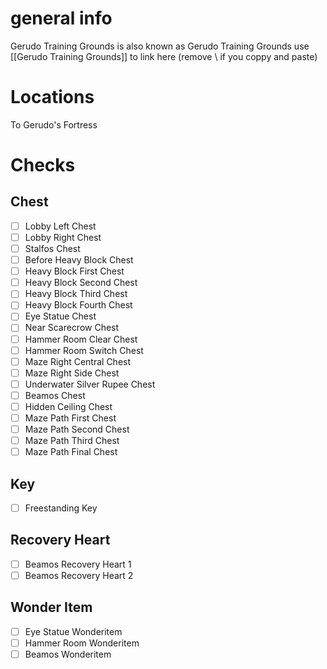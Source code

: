 # general info 
Gerudo Training Grounds is also known as Gerudo Training Grounds use \[\[Gerudo Training Grounds]] to link here (remove \\ if you coppy and paste)

# Locations
To Gerudo's Fortress
# Checks
## Chest
- [ ] Lobby Left Chest
- [ ] Lobby Right Chest
- [ ] Stalfos Chest
- [ ] Before Heavy Block Chest
- [ ] Heavy Block First Chest
- [ ] Heavy Block Second Chest
- [ ] Heavy Block Third Chest
- [ ] Heavy Block Fourth Chest
- [ ] Eye Statue Chest
- [ ] Near Scarecrow Chest
- [ ] Hammer Room Clear Chest
- [ ] Hammer Room Switch Chest
- [ ] Maze Right Central Chest
- [ ] Maze Right Side Chest
- [ ] Underwater Silver Rupee Chest
- [ ] Beamos Chest
- [ ] Hidden Ceiling Chest
- [ ] Maze Path First Chest
- [ ] Maze Path Second Chest
- [ ] Maze Path Third Chest
- [ ] Maze Path Final Chest
## Key
- [ ] Freestanding Key
## Recovery Heart
- [ ] Beamos Recovery Heart 1
- [ ] Beamos Recovery Heart 2
## Wonder Item
- [ ] Eye Statue Wonderitem
- [ ] Hammer Room Wonderitem
- [ ] Beamos Wonderitem